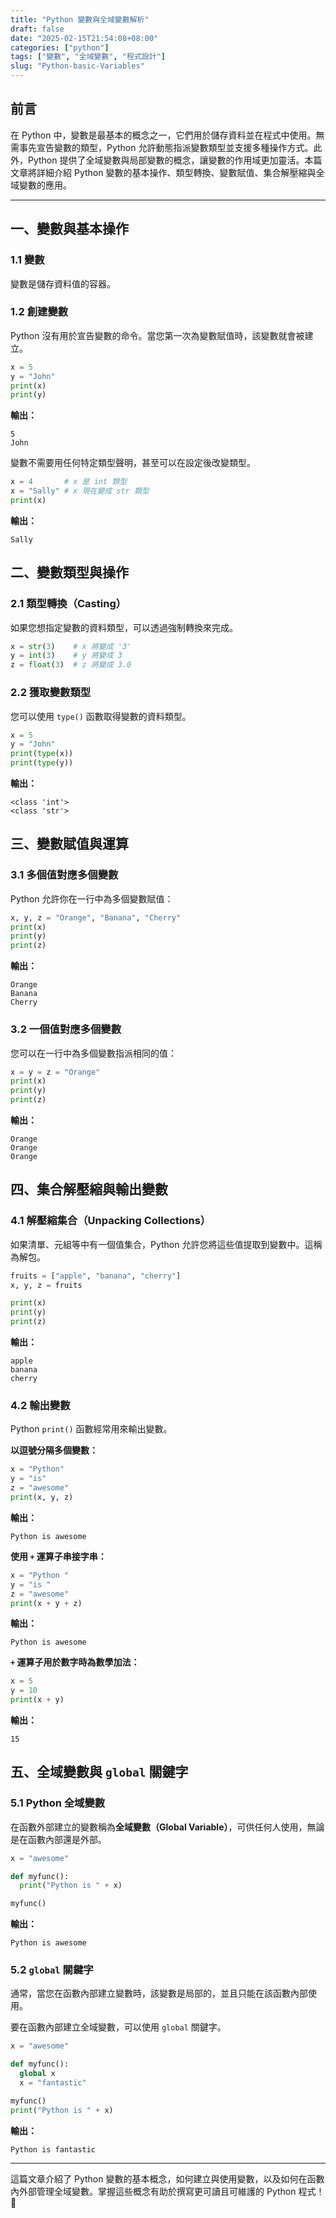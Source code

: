 ```yaml
---
title: "Python 變數與全域變數解析"
draft: false
date: "2025-02-15T21:54:08+08:00"
categories: ["python"]
tags: ["變數", "全域變數", "程式設計"]
slug: "Python-basic-Variables"
---
```


## 前言

在 Python 中，變數是最基本的概念之一，它們用於儲存資料並在程式中使用。無需事先宣告變數的類型，Python 允許動態指派變數類型並支援多種操作方式。此外，Python 提供了全域變數與局部變數的概念，讓變數的作用域更加靈活。本篇文章將詳細介紹 Python 變數的基本操作、類型轉換、變數賦值、集合解壓縮與全域變數的應用。

<!--more-->

---

## 一、變數與基本操作

### 1.1 變數

變數是儲存資料值的容器。

### 1.2 創建變數

Python 沒有用於宣告變數的命令。當您第一次為變數賦值時，該變數就會被建立。

```python
x = 5
y = "John"
print(x)
print(y)
```

**輸出：**

```
5
John
```

變數不需要用任何特定類型聲明，甚至可以在設定後改變類型。

```python
x = 4       # x 是 int 類型
x = "Sally" # x 現在變成 str 類型
print(x)
```

**輸出：**

```
Sally
```

## 二、變數類型與操作

### 2.1 類型轉換（Casting）

如果您想指定變數的資料類型，可以透過強制轉換來完成。

```python
x = str(3)    # x 將變成 '3'
y = int(3)    # y 將變成 3
z = float(3)  # z 將變成 3.0
```

### 2.2 獲取變數類型

您可以使用 `type()` 函數取得變數的資料類型。

```python
x = 5
y = "John"
print(type(x))
print(type(y))
```

**輸出：**

```
<class 'int'>
<class 'str'>
```

## 三、變數賦值與運算

### 3.1 多個值對應多個變數

Python 允許你在一行中為多個變數賦值：

```python
x, y, z = "Orange", "Banana", "Cherry"
print(x)
print(y)
print(z)
```

**輸出：**

```
Orange
Banana
Cherry
```

### 3.2 一個值對應多個變數

您可以在一行中為多個變數指派相同的值：

```python
x = y = z = "Orange"
print(x)
print(y)
print(z)
```

**輸出：**

```
Orange
Orange
Orange
```

## 四、集合解壓縮與輸出變數

### 4.1 解壓縮集合（Unpacking Collections）

如果清單、元組等中有一個值集合，Python 允許您將這些值提取到變數中。這稱為解包。

```python
fruits = ["apple", "banana", "cherry"]
x, y, z = fruits

print(x)
print(y)
print(z)
```

**輸出：**

```
apple
banana
cherry
```

### 4.2 輸出變數

Python `print()` 函數經常用來輸出變數。

**以逗號分隔多個變數：**

```python
x = "Python"
y = "is"
z = "awesome"
print(x, y, z)
```

**輸出：**

```
Python is awesome
```

**使用 `+` 運算子串接字串：**

```python
x = "Python "
y = "is "
z = "awesome"
print(x + y + z)
```

**輸出：**

```
Python is awesome
```

**`+` 運算子用於數字時為數學加法：**

```python
x = 5
y = 10
print(x + y)
```

**輸出：**

```
15
```

## 五、全域變數與 `global` 關鍵字

### 5.1 Python 全域變數

在函數外部建立的變數稱為**全域變數（Global Variable）**，可供任何人使用，無論是在函數內部還是外部。

```python
x = "awesome"

def myfunc():
  print("Python is " + x)

myfunc()
```

**輸出：**

```
Python is awesome
```

### 5.2 `global` 關鍵字

通常，當您在函數內部建立變數時，該變數是局部的，並且只能在該函數內部使用。

要在函數內部建立全域變數，可以使用 `global` 關鍵字。

```python
x = "awesome"

def myfunc():
  global x
  x = "fantastic"

myfunc()
print("Python is " + x)
```

**輸出：**

```
Python is fantastic
```

---

這篇文章介紹了 Python 變數的基本概念，如何建立與使用變數，以及如何在函數內外部管理全域變數。掌握這些概念有助於撰寫更可讀且可維護的 Python 程式！🚀
